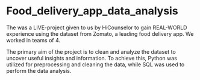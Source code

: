 # Food_delivery_app_data_analysis
The was a LIVE-project given to us by HiCounselor to gain REAL-WORLD experience using the dataset from Zomato, a leading food delivery app. We worked in teams of 4.

The primary aim of the project is to clean and analyze the dataset to uncover useful insights and information. To achieve this, Python was utilized for preprocessing and cleaning the data, while SQL was used to perform the data analysis.

